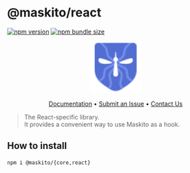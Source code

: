 # @maskito/react

[![npm version](https://img.shields.io/npm/v/@maskito/react.svg)](https://npmjs.com/package/@maskito/react)
[![npm bundle size](https://img.shields.io/bundlephobia/minzip/@maskito/react)](https://bundlephobia.com/result?p=@maskito/react)

<p align="center">
    <img src="https://raw.githubusercontent.com/taiga-family/maskito/main/projects/demo/src/assets/icons/maskito.svg" alt="Maskito logo" width="120px">
</p>

<p align="center">
    <a href="https://maskito.dev/frameworks/react">Documentation</a> •
    <a href="https://github.com/taiga-family/maskito/issues/new/choose">Submit an Issue</a> •
    <a href="https://t.me/taiga_ui/10600">Contact Us</a>
</p>

> The React-specific library.<br /> It provides a convenient way to use Maskito as a hook.

## How to install

```
npm i @maskito/{core,react}
```
